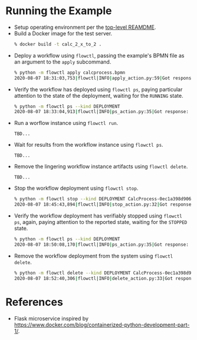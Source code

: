 Running the Example
===================

* Setup operating environment per the [top-level REAMDME](../../README.md).
* Build a Docker image for the test server.
    ```zsh
    % docker build -t calc_2_x_to_2 .
    ```
* Deploy a workflow using `flowctl`, passing the example's BPMN file as an argument to the `apply` subcommand.
    ```zsh
    % python -m flowctl apply calcprocess.bpmn
    2020-08-07 18:31:03,753|flowctl|INFO|apply_action.py:59|Got response: 0, "Ok", {"CalcProcess": "CalcProcess-0ec1a398d90611ea9ec3acde48001122"}
    ```
* Verify the workflow has deployed using `flowctl ps`, paying particular attention
  to the state of the deployment, waiting for the `RUNNING` state.
    ```zsh
    % python -m flowctl ps --kind DEPLOYMENT
    2020-08-07 18:33:04,913|flowctl|INFO|ps_action.py:35|Got response: 0, "Ok", {"CalcProcess-0ec1a398d90611ea9ec3acde48001122": {"state": "RUNNING"}}
    ```
* Run a worflow instance using `flowctl run`.
    ```
    TBD...
    ```
* Wait for results from the workflow instance using `flowctl ps`.
    ```
    TBD...
    ```
* Remove the lingering workflow instance artifacts using `flowctl delete`.
    ```
    TBD...
    ```
* Stop the workflow deployment using `flowctl stop`.
    ```zsh
    % python -m flowctl stop --kind DEPLOYMENT CalcProcess-0ec1a398d90611ea9ec3acde48001122
    2020-08-07 18:45:43,894|flowctl|INFO|stop_action.py:32|Got response: 0, "Ok", {"CalcProcess-0ec1a398d90611ea9ec3acde48001122": {"status": 0, "message": "Stopped."}}
    ```
* Verify the workflow deployment has verifiably stopped using `flowctl ps`, again,
  paying attention to the reported state, waiting for the `STOPPED` state.
    ```zsh
    % python -m flowctl ps --kind DEPLOYMENT
    2020-08-07 18:50:08,170|flowctl|INFO|ps_action.py:35|Got response: 0, "Ok", {"CalcProcess-0ec1a398d90611ea9ec3acde48001122": {"state": "STOPPED"}}
    ```
* Remove the workflow deployment from the system using `flowctl delete`.
    ```zsh
    % python -m flowctl delete --kind DEPLOYMENT CalcProcess-0ec1a398d90611ea9ec3acde48001122
    2020-08-07 18:52:40,306|flowctl|INFO|delete_action.py:33|Got response: 0, "Ok", {"CalcProcess-0ec1a398d90611ea9ec3acde48001122": {"result": 0, "message": "Successfully deleted CalcProcess-0ec1a398d90611ea9ec3acde48001122."}}
    ```

References
==========

* Flask microservice inspired by https://www.docker.com/blog/containerized-python-development-part-1/.
